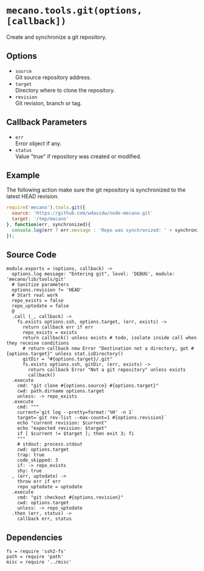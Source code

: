 
# `mecano.tools.git(options, [callback])`

Create and synchronize a git repository.

## Options

*   `source`   
    Git source repository address.   
*   `target`   
    Directory where to clone the repository.   
*   `revision`   
    Git revision, branch or tag.   

## Callback Parameters

*   `err`   
    Error object if any.   
*   `status`   
    Value "true" if repository was created or modified.   

## Example

The following action make sure the git repository is synchronized to the latest
HEAD revision.

```javascript
require('mecano').tools.git({
  source: 'https://github.com/wdavidw/node-mecano.git'
  target: '/tmp/mecano'
}, function(err, synchronized){
  console.log(err ? err.message : 'Repo was synchronized: ' + synchronized);
});
```

## Source Code

    module.exports = (options, callback) ->
      options.log message: "Entering git", level: 'DEBUG', module: 'mecano/lib/tools/git'
      # Sanitize parameters
      options.revision ?= 'HEAD'
      # Start real work
      repo_exists = false
      repo_uptodate = false
      @
      .call (_, callback) ->
        fs.exists options.ssh, options.target, (err, exists) ->
          return callback err if err
          repo_exists = exists
          return callback() unless exists # todo, isolate inside call when they receive conditions
          # return callback new Error "Destination not a directory, got #{options.target}" unless stat.isDirectory()
          gitDir = "#{options.target}/.git"
          fs.exists options.ssh, gitDir, (err, exists) ->
            return callback Error "Not a git repository" unless exists
            callback()
      .execute
        cmd: "git clone #{options.source} #{options.target}"
        cwd: path.dirname options.target
        unless: -> repo_exists
      .execute
        cmd: """
        current=`git log --pretty=format:'%H' -n 1`
        target=`git rev-list --max-count=1 #{options.revision}`
        echo "current revision: $current"
        echo "expected revision: $target"
        if [ $current != $target ]; then exit 3; fi
        """
        # stdout: process.stdout
        cwd: options.target
        trap: true
        code_skipped: 3
        if: -> repo_exists
        shy: true
      , (err, uptodate) ->
        throw err if err
        repo_uptodate = uptodate
      .execute
        cmd: "git checkout #{options.revision}"
        cwd: options.target
        unless: -> repo_uptodate
      .then (err, status) ->
        callback err, status

## Dependencies

    fs = require 'ssh2-fs'
    path = require 'path'
    misc = require '../misc'
